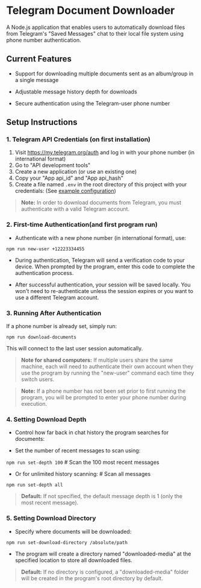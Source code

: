 # Telegram Document Downloader

A Node.js application that enables users to automatically download files from Telegram's "Saved Messages" chat to their local file system using phone number authentication.

## Current Features

- Support for downloading multiple documents sent as an album/group in a single message

- Adjustable message history depth for downloads

- Secure authentication using the Telegram-user phone number

## Setup Instructions

### 1. Telegram API Credentials (on first installation)

1. Visit https://my.telegram.org/auth and log in with your phone number (in international format)
2. Go to "API development tools"
3. Create a new application (or use an existing one)
4. Copy your "App api_id" and "App api_hash"
5. Create a file named `.env` in the root directory of this project with your credentials:
   (See [example configuration](https://github.com/ishaiNWA/Telegram-Document-Downloader/blob/main/example.env))

> **Note:** In order to download documents from Telegram, you must authenticate with a valid Telegram account.

### 2. First-time Authentication(and first program run)

- Authenticate with a new phone number (in international format), use:

`npm run new-user +12223334455`

- During authentication, Telegram will send a verification code to your device. When prompted by the program, enter this code to complete the authentication process.

- After successful authentication, your session will be saved locally.
  You won't need to re-authenticate unless the session expires or you want to use a different Telegram account.

### 3. Running After Authentication

If a phone number is already set, simply run:

`npm run download-documents`

This will connect to the last user session automatically.

> **Note for shared computers:** If multiple users share the same machine, each will need to authenticate their own account when they use the program by running the "new-user" command each time they switch users.

> **Note:** If a phone number has not been set prior to first running the program, you will be prompted to enter your phone number during execution.

### 4. Setting Download Depth

- Control how far back in chat history the program searches for documents:

- Set the number of recent messages to scan using:

`npm run set-depth 100` # Scan the 100 most recent messages

- Or for unlimited history scanning: # Scan all messages

`npm run set-depth all`

> **Default:** If not specified, the default message depth is 1 (only the most recent message).

### 5. Setting Download Directory

- Specify where documents will be downloaded:

`npm run set-download-directory /absolute/path`

- The program will create a directory named "downloaded-media" at the specified location to store all downloaded files.

> **Default:** If no directory is configured, a "downloaded-media" folder will be created in the program's root directory by default.
